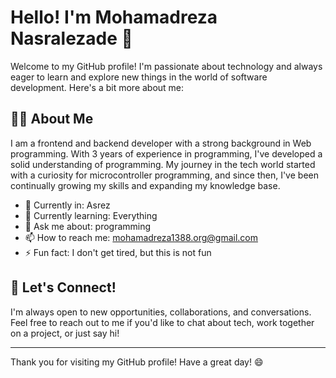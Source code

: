 # Hello! I'm Mohamadreza Nasralezade 👋

Welcome to my GitHub profile! I'm passionate about technology and always eager to learn and explore new things in the world of software development. Here's a bit more about me:

## 🧑‍💻 About Me

I am a frontend and backend developer with a strong background in Web programming. With 3 years of experience in programming, I've developed a solid understanding of programming. My journey in the tech world started with a curiosity for microcontroller programming, and since then, I've been continually growing my skills and expanding my knowledge base.

- 🔭 Currently in: Asrez
- 🌱 Currently learning: Everything
- 💬 Ask me about: programming
- 📫 How to reach me: mohamadreza1388.org@gmail.com
- ⚡ Fun fact: I don't get tired, but this is not fun

## 🤝 Let's Connect!

I'm always open to new opportunities, collaborations, and conversations. Feel free to reach out to me if you'd like to chat about tech, work together on a project, or just say hi!

---

Thank you for visiting my GitHub profile! Have a great day! 😄
